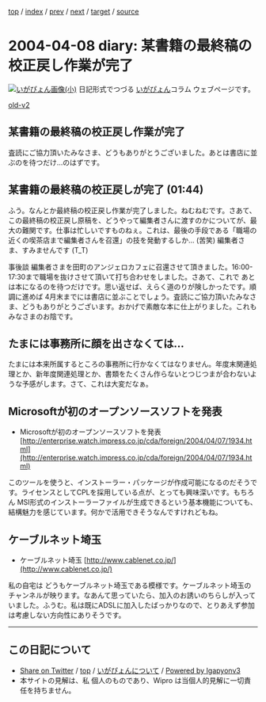 [top](../index.html) 
 / [index](index.html) 
 / [prev](ig040407.html) 
 / [next](ig040409.html) 
 / [target](https://igapyon.github.io/diary/2004/ig040408.html) 
 / [source](https://github.com/igapyon/diary/blob/master/2004/ig040408.src.md) 

2004-04-08 diary: 某書籍の最終稿の校正戻し作業が完了
=====================================================================================================
[![いがぴょん画像(小)](https://igapyon.github.io/diary/images/iga200306s.jpg "いがぴょん")](https://igapyon.github.io/diary/memo/memoigapyon.html) 日記形式でつづる [いがぴょん](https://igapyon.github.io/diary/memo/memoigapyon.html)コラム ウェブページです。

[old-v2](ig040408-orig.html)

## 某書籍の最終稿の校正戻し作業が完了

査読にご協力頂いたみなさま、どうもありがとうございました。あとは書店に並ぶのを待つだけ…のはずです。


## 某書籍の最終稿の校正戻しが完了 (01:44)

ふう。なんとか最終稿の校正戻し作業が完了しました。ねむねむです。さあて、この最終稿の校正戻し原稿を、どうやって編集者さんに渡すのかについてが、最大の難関です。仕事は忙しいですものねぇ。これは、最後の手段である「職場の近くの喫茶店まで編集者さんを召還」の技を発動するしか…
(苦笑) 編集者さま、すみませんです (T_T)

事後談 編集者さまを田町のアンジェロカフェに召還させて頂きました。16:00-17:30まで職場を抜けさせて頂いて打ち合わせをしました。さあて、これで あとは本になるのを待つだけです。思い返せば、えらく道のりが険しかったです。順調に進めば
4月末までには書店に並ぶことでしょう。査読にご協力頂いたみなさま、どうもありがとうございます。おかげで素敵な本に仕上がりました。これもみなさまのお陰です。

## たまには事務所に顔を出さなくては…

たまには本来所属するところの事務所に行かなくてはなりません。年度末関連処理とか、新年度関連処理とか、書類をたくさん作らないとつじつまが合わないような予感がします。さて、これは大変だなぁ。

## Microsoftが初のオープンソースソフトを発表

* Microsoftが初のオープンソースソフトを発表
  [http://enterprise.watch.impress.co.jp/cda/foreign/2004/04/07/1934.html](http://enterprise.watch.impress.co.jp/cda/foreign/2004/04/07/1934.html)

このツールを使うと、インストーラー・パッケージが作成可能になるのだそうです。ライセンスとしてCPLを採用している点が、とっても興味深いです。もちろん
MSI形式のインストーラーファイルが生成できるという基本機能についても、結構魅力を感じています。何かで活用できそうなんですけれどもね。

## ケーブルネット埼玉

* ケーブルネット埼玉
  [http://www.cablenet.co.jp/](http://www.cablenet.co.jp/)

私の自宅は どうもケーブルネット埼玉である模様です。ケーブルネット埼玉のチャンネルが映ります。なあんて思っていたら、加入のお誘いのちらしが入っていました。ふうむ。私は既にADSLに加入したばっかりなので、とりあえず参加は考慮しない方向性にありそうです。


----------------------------------------------------------------------------------------------------

## この日記について

* [Share on Twitter](https://twitter.com/intent/tweet?hashtags=igapyon%2Cdiary%2C%E3%81%84%E3%81%8C%E3%81%B4%E3%82%87%E3%82%93&text=%E6%9F%90%E6%9B%B8%E7%B1%8D%E3%81%AE%E6%9C%80%E7%B5%82%E7%A8%BF%E3%81%AE%E6%A0%A1%E6%AD%A3%E6%88%BB%E3%81%97%E4%BD%9C%E6%A5%AD%E3%81%8C%E5%AE%8C%E4%BA%86&url=https%3A%2F%2Figapyon.github.io%2Fdiary%2F2004%2Fig040408.html) / [top](../index.html) / [いがぴょんについて](https://igapyon.github.io/diary/memo/memoigapyon.html) / [Powered by Igapyonv3](https://github.com/igapyon/igapyonv3)
* 本サイトの見解は、私 個人のものであり、Wipro は当個人的見解に一切責任を持ちません。 

